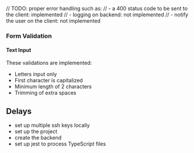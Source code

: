 // TODO: proper error handling such as:
      //  - a 400 status code to be sent to the client: implemented
      //  - logging on backend: not implemented
      //  - notify the user on the client: not implemented


### Form Validation

#### Text Input

These validations are implemented:
- Letters input only
- First character is capitalized
- Minimum length of 2 characters
- Trimming of extra spaces

## Delays

- set up multiple ssh keys locally
- set up the project
- create the backend
- set up jest to process TypeScript files